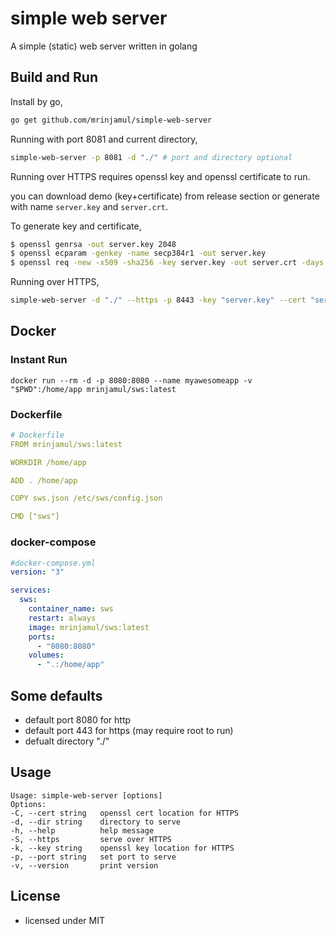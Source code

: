 # simple web server

A simple (static) web server written in golang

## Build and Run

Install by go,

```sh
go get github.com/mrinjamul/simple-web-server

```

Running with port 8081 and current directory,

```sh
simple-web-server -p 8081 -d "./" # port and directory optional
```

Running over HTTPS requires openssl key and openssl certificate to run.

you can download demo (key+certificate) from release section or generate with name `server.key` and `server.crt`.

To generate key and certificate,

```sh
$ openssl genrsa -out server.key 2048
$ openssl ecparam -genkey -name secp384r1 -out server.key
$ openssl req -new -x509 -sha256 -key server.key -out server.crt -days 3650
```

Running over HTTPS,

```sh
simple-web-server -d "./" --https -p 8443 -key "server.key" --cert "server.crt" # port and directory optional
```

## Docker

### Instant Run

```shell
docker run --rm -d -p 8080:8080 --name myawesomeapp -v "$PWD":/home/app mrinjamul/sws:latest
```

### Dockerfile

```yml
# Dockerfile
FROM mrinjamul/sws:latest

WORKDIR /home/app

ADD . /home/app

COPY sws.json /etc/sws/config.json

CMD ["sws"]
```

### docker-compose

```yml
#docker-compose.yml
version: "3"

services:
  sws:
    container_name: sws
    restart: always
    image: mrinjamul/sws:latest
    ports:
      - "8080:8080"
    volumes:
      - ".:/home/app"
```

## Some defaults

- default port 8080 for http
- default port 443 for https (may require root to run)
- defualt directory "./"

## Usage

    Usage: simple-web-server [options]
    Options:
    -C, --cert string   openssl cert location for HTTPS
    -d, --dir string    directory to serve
    -h, --help          help message
    -S, --https         serve over HTTPS
    -k, --key string    openssl key location for HTTPS
    -p, --port string   set port to serve
    -v, --version       print version

## License

- licensed under MIT
